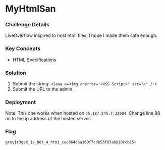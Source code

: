 # MyHtmlSan

### Challenge Details

LiveOverflow inspired to host html files, I hope I made them safe enough.

<URL here>

### Key Concepts

- HTML Specifications

### Solution

1. Submit the string: `<1aaa a=<img onerror="<XSS Script>" src="a" /'>`
2. Submit the URL to the admin.

### Deployment

Note: This one works when hosted on `35.187.245.7:32004`.
Change line 88 on to the ip address of the hosted server.

### Flag

`grey{r3geX_1s_N0t_4_htm1_cee664daa169f7cdb53f87ab810ccb15}`
